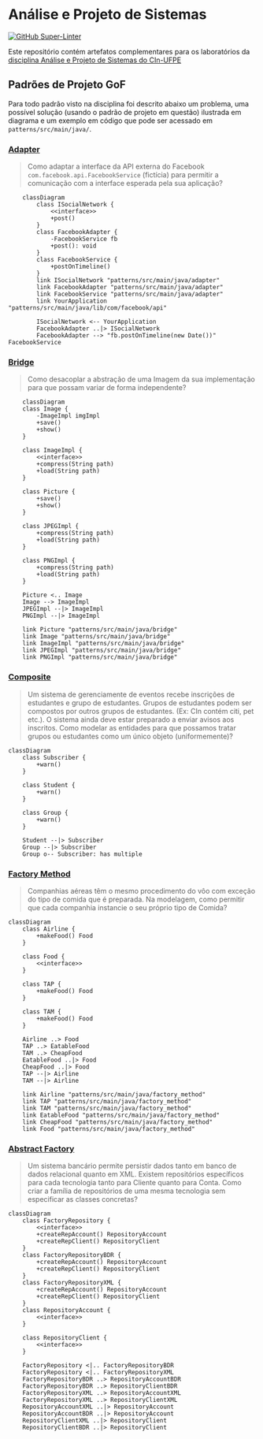 # Análise e Projeto de Sistemas

[![GitHub Super-Linter](https://github.com/fmca/APS/workflows/Lint%20Code%20Base/badge.svg)](https://github.com/marketplace/actions/super-linter)

Este repositório contém artefatos complementares para os laboratórios da [disciplina Análise e Projeto de Sistemas do CIn-UFPE](www.cin.ufpe.br/~if718)

## Padrões de Projeto GoF

Para todo padrão visto na disciplina foi descrito abaixo um problema, uma possível solução (usando o padrão de projeto em questão) ilustrada em diagrama e um exemplo em código que pode ser acessado em <code>patterns/src/main/java/</code>.


### [Adapter](patterns/src/main/java/adapter)

> Como adaptar a interface da API externa do Facebook ```com.facebook.api.FacebookService``` (fictícia) para permitir a comunicação com a interface esperada pela sua aplicação?


```mermaid
    classDiagram
        class ISocialNetwork {
            <<interface>>
            +post()
        }
        class FacebookAdapter {
            -FacebookService fb
            +post(): void        
        }
        class FacebookService {
            +postOnTimeline()
        }
        link ISocialNetwork "patterns/src/main/java/adapter"
        link FacebookAdapter "patterns/src/main/java/adapter"
        link FacebookService "patterns/src/main/java/adapter"
        link YourApplication "patterns/src/main/java/lib/com/facebook/api"
        
        ISocialNetwork <-- YourApplication
        FacebookAdapter ..|> ISocialNetwork
        FacebookAdapter --> "fb.postOnTimeline(new Date())" FacebookService 
```

### [Bridge](patterns/src/main/java/bridge)

> Como desacoplar a abstração de uma Imagem da sua implementação para que possam variar de forma independente?

```mermaid
    classDiagram
    class Image {
        -ImageImpl imgImpl
        +save()
        +show()
    }

    class ImageImpl {
        <<interface>>
        +compress(String path)
        +load(String path)
    }

    class Picture {
        +save()
        +show()
    }

    class JPEGImpl {
        +compress(String path)
        +load(String path)
    }

    class PNGImpl {
        +compress(String path)
        +load(String path)
    }

    Picture <.. Image
    Image --> ImageImpl
    JPEGImpl --|> ImageImpl
    PNGImpl --|> ImageImpl

    link Picture "patterns/src/main/java/bridge"
    link Image "patterns/src/main/java/bridge"
    link ImageImpl "patterns/src/main/java/bridge"
    link JPEGImpl "patterns/src/main/java/bridge"
    link PNGImpl "patterns/src/main/java/bridge"
```


### [Composite](patterns/src/main/java/composite)

> Um sistema de gerenciamente de eventos recebe inscrições de estudantes e grupo de estudantes. Grupos de estudantes podem ser compostos por outros grupos de estudantes. (Ex: CIn contém citi, pet etc.). O sistema ainda deve estar preparado a enviar avisos aos inscritos. Como modelar as entidades para que possamos tratar grupos ou estudantes como um único objeto (uniformemente)?


```mermaid
classDiagram
    class Subscriber {
        +warn()
    }

    class Student {
        +warn()
    }

    class Group {
        +warn()
    }

    Student --|> Subscriber
    Group --|> Subscriber
    Group o-- Subscriber: has multiple
```

### [Factory Method](patterns/src/main/java/factory_method)

> Companhias aéreas têm o mesmo procedimento do vôo com exceção do tipo de comida que é preparada. Na modelagem, como permitir que cada companhia instancie o seu próprio tipo de Comida?

```mermaid
classDiagram
    class Airline {
        +makeFood() Food
    }

    class Food {
        <<interface>>
    }

    class TAP {
        +makeFood() Food
    }

    class TAM {
        +makeFood() Food
    }

    Airline ..> Food
    TAP ..> EatableFood
    TAM ..> CheapFood
    EatableFood ..|> Food
    CheapFood ..|> Food
    TAP --|> Airline
    TAM --|> Airline

    link Airline "patterns/src/main/java/factory_method"
    link TAP "patterns/src/main/java/factory_method"
    link TAM "patterns/src/main/java/factory_method"
    link EatableFood "patterns/src/main/java/factory_method"
    link CheapFood "patterns/src/main/java/factory_method"
    link Food "patterns/src/main/java/factory_method"
```

### [Abstract Factory](patterns/src/main/java/abstract_factory)

> Um sistema bancário permite persistir dados tanto em banco de dados relacional quanto em XML. Existem repositórios específicos para cada tecnologia tanto para Cliente quanto para Conta. Como criar a família de repositórios de uma mesma tecnologia sem especificar as classes concretas?

```mermaid
classDiagram
    class FactoryRepository {
        <<interface>>
        +createRepAccount() RepositoryAccount
        +createRepClient() RepositoryClient
    }
    class FactoryRepositoryBDR {
        +createRepAccount() RepositoryAccount
        +createRepClient() RepositoryClient
    }
    class FactoryRepositoryXML {
        +createRepAccount() RepositoryAccount
        +createRepClient() RepositoryClient
    }
    class RepositoryAccount {
        <<interface>>
    }

    class RepositoryClient {
        <<interface>>
    }

    FactoryRepository <|.. FactoryRepositoryBDR
    FactoryRepository <|.. FactoryRepositoryXML
    FactoryRepositoryBDR ..> RepositoryAccountBDR
    FactoryRepositoryBDR ..> RepositoryClientBDR
    FactoryRepositoryXML ..> RepositoryAccountXML
    FactoryRepositoryXML ..> RepositoryClientXML
    RepositoryAccountXML ..|> RepositoryAccount
    RepositoryAccountBDR ..|> RepositoryAccount
    RepositoryClientXML ..|> RepositoryClient
    RepositoryClientBDR ..|> RepositoryClient

```
